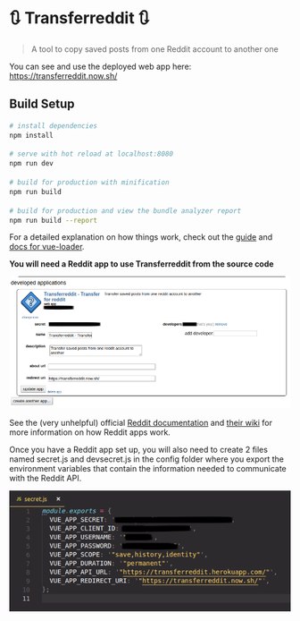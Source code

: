 # 🔃 Transferreddit 🔃

> A tool to copy saved posts from one Reddit account to another one

You can see and use the deployed web app here: https://transferreddit.now.sh/


## Build Setup

``` bash
# install dependencies
npm install

# serve with hot reload at localhost:8080
npm run dev

# build for production with minification
npm run build

# build for production and view the bundle analyzer report
npm run build --report
```

For a detailed explanation on how things work, check out the [guide](http://vuejs-templates.github.io/webpack/) and [docs for vue-loader](http://vuejs.github.io/vue-loader).

**You will need a Reddit app to use Transferreddit from the source code**

![reddit app setup](/res/appsetup.png)

See the (very unhelpful) official [Reddit documentation](https://www.reddit.com/dev/api) and [their wiki](https://github.com/reddit-archive/reddit/wiki/API) for more information on how Reddit apps work.

Once you have a Reddit app set up, you will also need to create 2 files named secret.js and devsecret.js in the config folder where you export the environment variables that contain the information needed to communicate with the Reddit API.

![env vars](/res/envvars.png)


